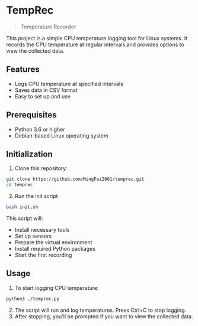 # TempRec
> Temperature Recorder

This project is a simple CPU temperature logging tool for Linux systems. It records the CPU temperature at regular intervals and provides options to view the collected data.

## Features
- Logs CPU temperature at specified intervals
- Saves data in CSV format
- Easy to set up and use

## Prerequisites
- Python 3.6 or higher
- Debian-based Linux operating system

## Initialization
1. Clone this repository:
```bash
git clone https://github.com/MingFei2001/temprec.git
cd temprec
```

2. Run the init script
```bash
bash init.sh
```
This script will:
- Install necessary tools
- Set up sensors
- Prepare the virtual environment
- Install required Python packages
- Start the first recording

## Usage
1. To start logging CPU temperature:
```bash
python3 ./temprec.py
```
2. The script will run and log temperatures. Press Ctrl+C to stop logging.
3. After stopping, you'll be prompted if you want to view the collected data.
